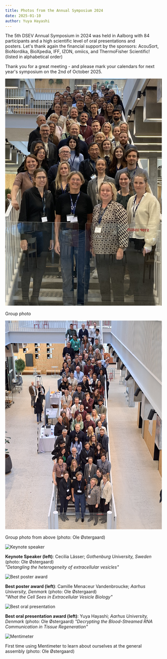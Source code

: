 ```yaml
---
title: Photos from the Annual Symposium 2024
date: 2025-01-10
author: Yuya Hayashi
---
```

The 5th DSEV Annual Symposium in 2024 was held in Aalborg with 84 participants and a high scientific level of oral presentations and posters. Let's thank again the financial support by the sponsors: AcouSort, BioNordika, BioXpedia, IFF, IZON, omiics, and ThermoFisher Scientific! (listed in alphabetical order)

Thank you for a great meeting - and please mark your calendars for next year's symposium on the 2nd of October 2025.

![](/images/dsev2024_group-photo.jpg "Group photo")

Group photo





![](/images/dsev2024_group-photo2.jpg "Group photo from above")

Group photo from above (photo: Ole Østergaard)





![](/images/dsev2024_cecilia.jpg "Keynote speaker")

**Keynote Speaker (left)**: Cecilia Lässer; *Gothenburg University, Sweden* (photo: Ole Østergaard)\
*"Detangling the heterogeneity of extracellular vesicles"*





![](/images/dsev2024_camille.jpg "Best poster award")

**Best poster award (left)**: Camille Menaceur Vandenbroucke; *Aarhus University, Denmark* (photo: Ole Østergaard)\
*"What the Cell Sees in Extracellular Vesicle Biology"*





![](/images/dsev2024_yuya.jpg "Best oral presentation")

**Best oral presentation award (left)**: Yuya Hayashi; *Aarhus University, Denmark* (photo: Ole Østergaard)
*"Decrypting the Blood-Streamed RNA Communication in Tissue Regeneration"*





![](/images/dsev2024_mentimeter.jpg "Mentimeter")

First time using Mentimeter to learn about ourselves at the general assembly (photo: Ole Østergaard)
